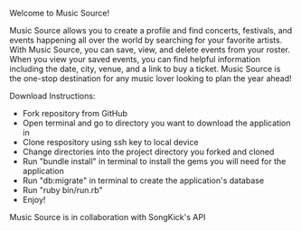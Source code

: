 Welcome to Music Source!

Music Source allows you to create a profile and find concerts, festivals, and events happening all over the world by searching for your favorite artists. With Music Source, you can save, view, and delete events from your roster. When you view your saved events, you can find helpful information including the date, city, venue, and a link to buy a ticket. Music Source is the one-stop destination for any music lover looking to plan the year ahead!

Download Instructions:
- Fork repository from GitHub
- Open terminal and go to directory you want to download the application in
- Clone respository using ssh key to local device
- Change directories into the project directory you forked and cloned
- Run "bundle install" in terminal to install the gems you will need for the application
- Run "db:migrate" in terminal to create the application's database
- Run "ruby bin/run.rb"
- Enjoy!

Music Source is in collaboration with SongKick's API

